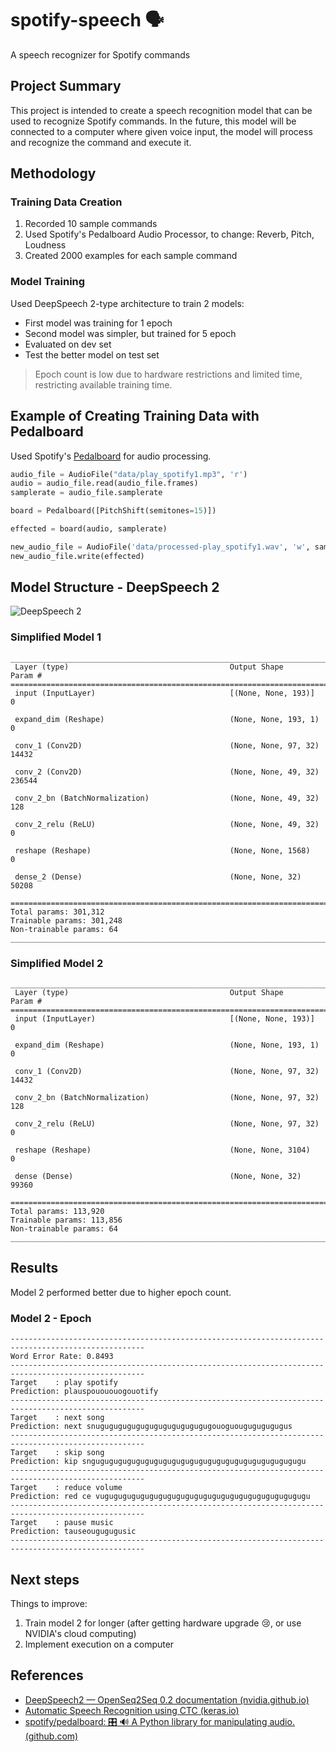# spotify-speech 🗣️

A speech recognizer for Spotify commands

## Project Summary

This project is intended to create a speech recognition model that can be used to recognize Spotify commands. In the future, this model will be connected to a computer where given voice input, the model will process and recognize the command and execute it.

## Methodology

### Training Data Creation

1. Recorded 10 sample commands
2. Used Spotify's Pedalboard Audio Processor, to change: Reverb, Pitch, Loudness
3. Created 2000 examples for each sample command

### Model Training

Used DeepSpeech 2-type architecture to train 2 models:

-   First model was training for 1 epoch
-   Second model was simpler, but trained for 5 epoch
-   Evaluated on dev set
-   Test the better model on test set

> Epoch count is low due to hardware restrictions and limited time, restricting available training time.

## Example of Creating Training Data with Pedalboard

Used Spotify's [Pedalboard](https://github.com/spotify/pedalboard) for audio processing.

```python
audio_file = AudioFile("data/play_spotify1.mp3", 'r')
audio = audio_file.read(audio_file.frames)
samplerate = audio_file.samplerate

board = Pedalboard([PitchShift(semitones=15)])

effected = board(audio, samplerate)

new_audio_file = AudioFile('data/processed-play_spotify1.wav', 'w', samplerate, effected.shape[0])
new_audio_file.write(effected)
```

## Model Structure - DeepSpeech 2

![DeepSpeech 2](https://nvidia.github.io/OpenSeq2Seq/html/_images/ds2.png)

### Simplified Model 1

```
______________________________________________________________________________________________________________
 Layer (type)                                    Output Shape                                Param #
==============================================================================================================
 input (InputLayer)                              [(None, None, 193)]                         0

 expand_dim (Reshape)                            (None, None, 193, 1)                        0

 conv_1 (Conv2D)                                 (None, None, 97, 32)                        14432

 conv_2 (Conv2D)                                 (None, None, 49, 32)                        236544

 conv_2_bn (BatchNormalization)                  (None, None, 49, 32)                        128

 conv_2_relu (ReLU)                              (None, None, 49, 32)                        0

 reshape (Reshape)                               (None, None, 1568)                          0

 dense_2 (Dense)                                 (None, None, 32)                            50208

==============================================================================================================
Total params: 301,312
Trainable params: 301,248
Non-trainable params: 64
______________________________________________________________________________________________________________
```

### Simplified Model 2

```
______________________________________________________________________________________________________________
 Layer (type)                                    Output Shape                                Param #
==============================================================================================================
 input (InputLayer)                              [(None, None, 193)]                         0

 expand_dim (Reshape)                            (None, None, 193, 1)                        0

 conv_1 (Conv2D)                                 (None, None, 97, 32)                        14432

 conv_2_bn (BatchNormalization)                  (None, None, 97, 32)                        128

 conv_2_relu (ReLU)                              (None, None, 97, 32)                        0

 reshape (Reshape)                               (None, None, 3104)                          0

 dense (Dense)                                   (None, None, 32)                            99360

==============================================================================================================
Total params: 113,920
Trainable params: 113,856
Non-trainable params: 64
______________________________________________________________________________________________________________
```

## Results

Model 2 performed better due to higher epoch count.

### Model 2 - Epoch

```
----------------------------------------------------------------------------------------------------
Word Error Rate: 0.8493
----------------------------------------------------------------------------------------------------
Target    : play spotify
Prediction: plauspouououogouotify
----------------------------------------------------------------------------------------------------
Target    : next song
Prediction: next snugugugugugugugugugugugugugouoguougugugugugus
----------------------------------------------------------------------------------------------------
Target    : skip song
Prediction: kip sngugugugugugugugugugugugugugugugugugugugugugugugu
----------------------------------------------------------------------------------------------------
Target    : reduce volume
Prediction: red ce vugugugugugugugugugugugugugugugugugugugugugugugu
----------------------------------------------------------------------------------------------------
Target    : pause music
Prediction: tauseougugugusic
----------------------------------------------------------------------------------------------------
```

## Next steps

Things to improve:

1. Train model 2 for longer (after getting hardware upgrade 😢, or use NVIDIA's cloud computing)
2. Implement execution on a computer

## References

-   [DeepSpeech2 — OpenSeq2Seq 0.2 documentation (nvidia.github.io)](https://nvidia.github.io/OpenSeq2Seq/html/speech-recognition/deepspeech2.html)
-   [Automatic Speech Recognition using CTC (keras.io)](https://keras.io/examples/audio/ctc_asr/)
-   [spotify/pedalboard: 🎛 🔊 A Python library for manipulating audio. (github.com)](https://github.com/spotify/pedalboard)


